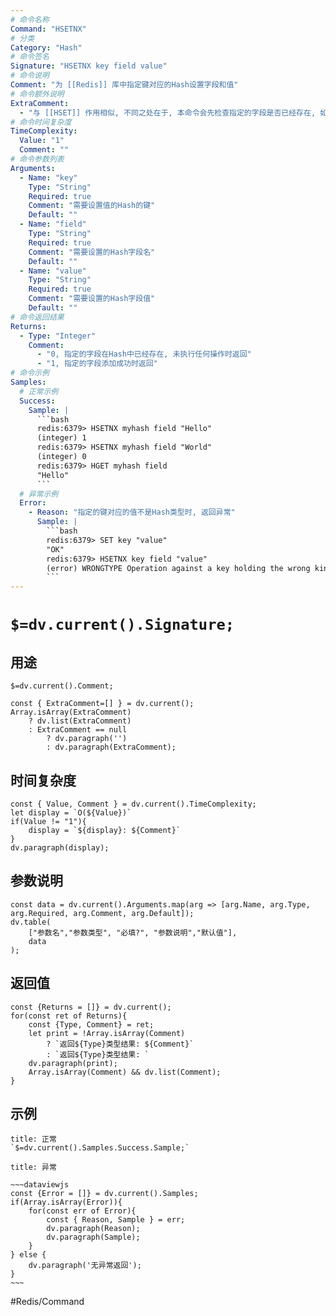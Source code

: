 ```yaml
---
# 命令名称
Command: "HSETNX"
# 分类
Category: "Hash"
# 命令签名
Signature: "HSETNX key field value"
# 命令说明
Comment: "为 [[Redis]] 库中指定键对应的Hash设置字段和值"
# 命令额外说明
ExtraComment:
  - "与 [[HSET]] 作用相似, 不同之处在于, 本命令会先检查指定的字段是否已经存在, 如果不存在, 才会向Hash中设置字段和值, 如果字段已经存在, 则不做任何处理"
# 命令时间复杂度
TimeComplexity:
  Value: "1"
  Comment: ""
# 命令参数列表
Arguments:
  - Name: "key"
    Type: "String"
    Required: true
    Comment: "需要设置值的Hash的键"
    Default: ""
  - Name: "field"
    Type: "String"
    Required: true
    Comment: "需要设置的Hash字段名"
    Default: ""
  - Name: "value"
    Type: "String"
    Required: true
    Comment: "需要设置的Hash字段值"
    Default: ""
# 命令返回结果
Returns:
  - Type: "Integer"
    Comment:
      - "0, 指定的字段在Hash中已经存在, 未执行任何操作时返回"
      - "1, 指定的字段添加成功时返回"
# 命令示例
Samples:
  # 正常示例
  Success:
    Sample: |
      ```bash
      redis:6379> HSETNX myhash field "Hello"
      (integer) 1
      redis:6379> HSETNX myhash field "World"
      (integer) 0
      redis:6379> HGET myhash field
      "Hello"
      ```
  # 异常示例
  Error:
    - Reason: "指定的键对应的值不是Hash类型时, 返回异常"
      Sample: |
        ```bash
        redis:6379> SET key "value"
        "OK"
        redis:6379> HSETNX key field "value"
        (error) WRONGTYPE Operation against a key holding the wrong kind of value
        ``` 
---
```


# `$=dv.current().Signature;`

## 用途
`$=dv.current().Comment;`

```dataviewjs
const { ExtraComment=[] } = dv.current();
Array.isArray(ExtraComment) 
	? dv.list(ExtraComment) 
	: ExtraComment == null 
		? dv.paragraph('') 
		: dv.paragraph(ExtraComment);
```

## 时间复杂度
```dataviewjs
const { Value, Comment } = dv.current().TimeComplexity;
let display = `O(${Value})`
if(Value != "1"){
	display = `${display}: ${Comment}`
}
dv.paragraph(display);
```

## 参数说明
```dataviewjs
const data = dv.current().Arguments.map(arg => [arg.Name, arg.Type, arg.Required, arg.Comment, arg.Default]);
dv.table(
	["参数名","参数类型", "必填?", "参数说明","默认值"],
	data
);
```

## 返回值
```dataviewjs
const {Returns = []} = dv.current();
for(const ret of Returns){
	const {Type, Comment} = ret;
	let print = !Array.isArray(Comment) 
		? `返回${Type}类型结果: ${Comment}`
		: `返回${Type}类型结果: `
	dv.paragraph(print);
	Array.isArray(Comment) && dv.list(Comment);
}
```

## 示例
```ad-success
title: 正常
`$=dv.current().Samples.Success.Sample;`
```

```ad-danger
title: 异常

~~~dataviewjs
const {Error = []} = dv.current().Samples;
if(Array.isArray(Error)){
	for(const err of Error){
		const { Reason, Sample } = err;
		dv.paragraph(Reason);
		dv.paragraph(Sample);
	}
} else {
	dv.paragraph('无异常返回');
}
~~~

```

#Redis/Command 